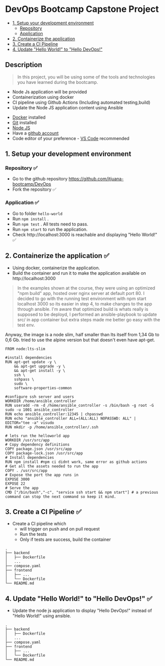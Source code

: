 # DevOps Bootcamp Capstone Project
  - [1. Setup your development environment](#1-setup-your-development-environment)
    - [Repository](#repository)
    - [Application](#application)
  - [2. Containerize the application](#2-containerize-the-application)
  - [3. Create a CI Pipeline](#3-create-a-ci-pipeline)
  - [4. Update "Hello World!" to "Hello DevOps!"](#4-update-hello-world-to-hello-devops)

## Description
> In this project, you will be using some of the tools and technologies you have learned during the bootcamp.
- Node Js application will be provided
- Containerization using docker
- CI pipeline using Github Actions (Including automated testing,build)
- Update the Node JS application content using Ansible
* [Docker](https://docs.docker.com/desktop/) installed
* [Git](https://github.com/git-guides/install-git) installed
* [Node JS](https://nodejs.org/en/download/package-manager/)
* Have a [github account](https://github.com/join)
* Code editor of your preference - [VS Code](https://code.visualstudio.com/download) recommended

## 1. Setup your development environment
### Repository ✅
- Go to the github repository https://github.com/itjuana-bootcamp/DevOps
- Fork the repository ✅
### Application ✅
- Go to folder `hello-world` 
- Run `npm install` . 
- Run `npm test` . All tests need to pass.  
- Run `npm start` to run the application. 
- Check http://localhost:3000 is reachable and displaying "Hello World!" ✅

## 2. Containerize the application ✅
- Using docker, containerize the application.
- Build the container and run it to make the application available on http://localhost:3000
> In the examples shown at the course, they were using an optimized "npm build" app, hosted over nginx server at default port 80.
I decided to go with the running test environment with npm start localhost 3000 so its easier in step 4, to make changes to the app through ansible.
I'm aware that optimized build is whats really is supposed to be deployd, I performed an ansible-playbook to update src/ in app container but extra steps made me better go easy with the test env.

Anyway, the image is a node slim, half smaller than lts itself from 1,34 Gb to 0,6 Gb. tried to use the alpine version but that doesn't even have apt-get.

```
FROM node:lts-slim 

#install dependencies
RUN apt-get update -y \
    && apt-get upgrade -y \
    && apt-get install -y \
    ssh \
    sshpass \
    sudo \
    software-properties-common

#configure ssh server and users
WORKDIR /home/ansible_controller
RUN useradd -rm -d /home/ansible_controller -s /bin/bash -g root -G sudo -u 1001 ansible_controller
RUN echo ansible_controller:12345 | chpasswd
RUN echo "ansible_controller ALL=(ALL:ALL) NOPASSWD: ALL" | EDITOR="tee -a" visudo
RUN mkdir -p /home/ansible_controller/.ssh

# lets run the helloworld app
WORKDIR /usr/src/app
# Copy dependency definitions
COPY package.json /usr/src/app
COPY package-lock.json /usr/src/app
# Install dependencies
RUN npm install #npm ci didnt work, same error as github actions
# Get all the assets needed to run the app
COPY . /usr/src/app
# Expose the port the app runs in
EXPOSE 3000
EXPOSE 22
# Serve the app
CMD ["/bin/bash","-c", "service ssh start && npm start"] # a previous command can stop the next command so keep it mind.
```

## 3. Create a CI Pipeline ✅
- Create a CI pipeline which 
     - will trigger on push and on pull request
     - Run the tests
     - Only if tests are success, build the container
```
.
├── backend
│   ├── Dockerfile
│   ...
├── compose.yaml
├── frontend
│   ├── ...
│   └── Dockerfile
└── README.md
```

## 4. Update "Hello World!" to "Hello DevOps!" ✅
- Update the node js application to display "Hello DevOps!" instead of "Hello World!" using ansible.

```
.
├── backend
│   ├── Dockerfile
│   ...
├── compose.yaml
├── frontend
│   ├── ...
│   └── Dockerfile
└── README.md
```


